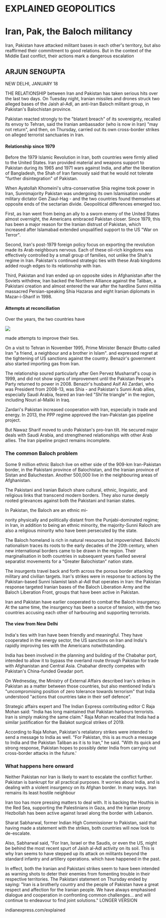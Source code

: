 # EXPLAINED GEOPOLITICS

# Iran, Pak, the Baloch militancy

Iran, Pakistan have attacked militant bases in each other's territory, but also reaffirmed their commitment to good relations. But in the context of the Middle East conflict, their actions mark a dangerous escalation

## ARJUN SENGUPTA

NEW DELHI, JANUARY 18

THE RELATIONSHIP between Iran and Pakistan has taken serious hits over the last two days. On Tuesday night, Iranian missiles and drones struck two alleged bases of the Jaish al-Adl, an anti-Iran Baloch militant group, in Pakistan's Balochistan province.

Pakistan reacted strongly to the "blatant breach" of its sovereignty, recalled its envoy to Tehran, said the Iranian ambassador (who is now in Iran) "may not return", and then, on Thursday, carried out its own cross-border strikes on alleged terrorist sanctuaries in Iran.

#### Relationship since 1979

Before the 1979 Islamic Revolution in Iran, both countries were firmly allied to the United States. Iran provided material and weapons support to Pakistan during its 1965 and 1971 wars against India, and after the liberation of Bangladesh, the Shah of Iran famously said that he would not tolerate "further disintegration" of Pakistan.

When Ayatollah Khomeini's ultra-conservative Shia regime took power in Iran, Sunnimajority Pakistan was undergoing its own Islamisation under military dictator Gen Ziaul-Hag - and the two countries found themselves at opposite ends of the sectarian divide. Geopolitical differences emerged too.

First, as Iran went from being an ally to a sworn enemy of the United States almost overnight, the Americans embraced Pakistan closer. Since 1979, this has been a major reason for the Iranian distrust of Pakistan, which increased after Islamabad extended unqualified support to the US "War on Terror".

Second, Iran's post-1979 foreign policy focus on exporting the revolution made its Arab neighbours nervous. Each of these oil-rich kingdoms was effectively controlled by a small group of families, not unlike the Shah's regime in Iran. Pakistan's continued strategic ties with these Arab kingdoms added rough edges to its relationship with Iran.

Third, Pakistan and Iran ended up on opposite sides in Afghanistan after the Soviets withdrew, Iran backed the Northern Alliance against the Taliban, a Pakistani creation and almost entered the war after the hardline Sunni militia massacred Persian-speaking Shia Hazaras and eight Iranian diplomats in Mazar-i-Sharif in 1998.

#### Attempts at reconciliation

Over the years, the two countries have

![](_page_0_Figure_15.jpeg)

made attempts to improve their ties.

On a visit to Tehran in November 1995, Prime Minister Benazir Bhutto called Iran "a friend, a neighbour and a brother in Islam". and expressed regret at the tightening of US sanctions against the country. Benazir's government also started importing gas from Iran.

The relationship soured particularly after Gen Pervez Musharraf's coup in 1999, and did not show signs of improvement until the Pakistan People's Party returned to power in 2008. Benazir's husband Asif Ali Zardari, who was President from 2008-13, was Shia - and Pakistan's Sunni Arab allies, especially Saudi Arabia, feared an Iran-led "Shi'ite triangle" in the region, including Nouri al-Maliki in Iraq.

Zardari's Pakistan increased cooperation with Iran, especially in trade and energy. In 2013, the PPP regime approved the Iran-Pakistan gas pipeline project.

But Nawaz Sharif moved to undo Pakistan's pro-Iran tilt. He secured major deals with Saudi Arabia, and strengthened relationships with other Arab allies. The Iran pipeline project remains incomplete.

### The common Baloch problem

Some 9 million ethnic Baloch live on either side of the 909-km Iran-Pakistan border, in the Pakistani province of Balochistan, and the Iranian province of Sistan and Baluchestan. Another 500,000 live in the neighbouring areas of Afghanistan.

The Pakistani and Iranian Baloch share cultural, ethnic, linguistic, and religious links that transcend modern borders. They also nurse deeply rooted grievances against both the Pakistani and Iranian states.

In Pakistan, the Baloch are an ethnic mi-

nority physically and politically distant from the Punjabi-dominated regime; in Iran, in addition to being an ethnic minority, the majority-Sunni Raloch are also a religious minority who have been persecuted by the state.

The Baloch homeland is rich in natural resources but impoverished. Balochi nationalism traces its roots to the early decades of the 20th century, when new international borders came to be drawn in the region. Their marginalisation in both countries in subsequent years fuelled several separatist movements for a "Greater Balochistan" nation state.

The insurgents travel back and forth across the porous border attacking military and civilian targets. Iran's strikes were in response to actions by the Pakistan-based Sunni Islamist laish al-Adl that operates in Iran: the Pakistan response targeted Iranian bases of the Baloch Liberation Army and the Baloch Liberation Front, groups that have been active in Pakistan.

Iran and Pakistan have earlier cooperated to combat the Baloch insurgency. At the same time, the insurgency has been a source of tension, with the two countries accusing each other of harbouring and supporting terrorists.

#### The view from New Delhi

India's ties with Iran have been friendly and meaningful. They have cooperated in the energy sector, the US sanctions on Iran and India's rapidly improving ties with the Americans notwithstanding.

India has been involved in the planning and building of the Chabahar port, intended to allow it to bypass the overland route through Pakistan for trade with Afghanistan and Central Asia. Chabahar directly competes with Pakistan's China-funded Gwadar port.

On Wednesday, the Ministry of External Affairs described Iran's strikes in Pakistan as a matter between those countries, but also mentioned India's "uncompromising position of zero tolerance towards terrorism" that India understood "actions that countries take in their self defence".

Strategic affairs expert and The Indian Express contributing editor C Raja Mohan said: "India has long maintained that Pakistan harbours terrorists. Iran is simply making the same claim." Raja Mohan recalled that India had a similar justification for the Balakot surgical strikes of 2019.

According to Raja Mohan, Pakistan's retaliatory strikes were intended to send a message to India as well. "For Pakistan, this is as much a message to India and the Pakistan Taliban as it is to Iran," he said. "With its quick and strong response, Pakistan hopes to possibly deter India from carrying out cross-border attacks in the future.'

### What happens here onward

Neither Pakistan nor Iran is likely to want to escalate the conflict further. Pakistan is bankrupt for all practical purposes. It worries about India, and is dealing with a violent insurgency on its Afghan border. In many ways. Iran remains its least hostile neighbour

Iran too has more pressing matters to deal with. It is backing the Houthis in the Red Sea, supporting the Palestinians in Gaza, and the Iranian proxy Hezbollah has been active against Israel along the border with Lebanon.

Sharat Sabharwal, former Indian High Commissioner to Pakistan, said that having made a statement with the strikes, both countries will now look to de-escalate.

Also, Sabharwal said, "For Iran, Israel or the Saudis, or even the US, might be behind the most recent spurt of Jaish al-Adl activity on its soil. This is why Iran seems to have stepped up its attack on militants beyond the standard infantry and artillery operations. which have happened in the past.

In effect, both the Iranian and Pakistani strikes seem to have been intended as warning shots to deter their enemies from fomenting trouble in their respective territories. The Pakistani statement on Thursday ended by saying: "Iran is a brotherly country and the people of Pakistan have a great respect and affection for the Iranian people. We have always emphasised dialogue and cooperation in confronting common challenges... and will continue to endeavour to find joint solutions." LONGER VERSION

indianexpress.com/explained